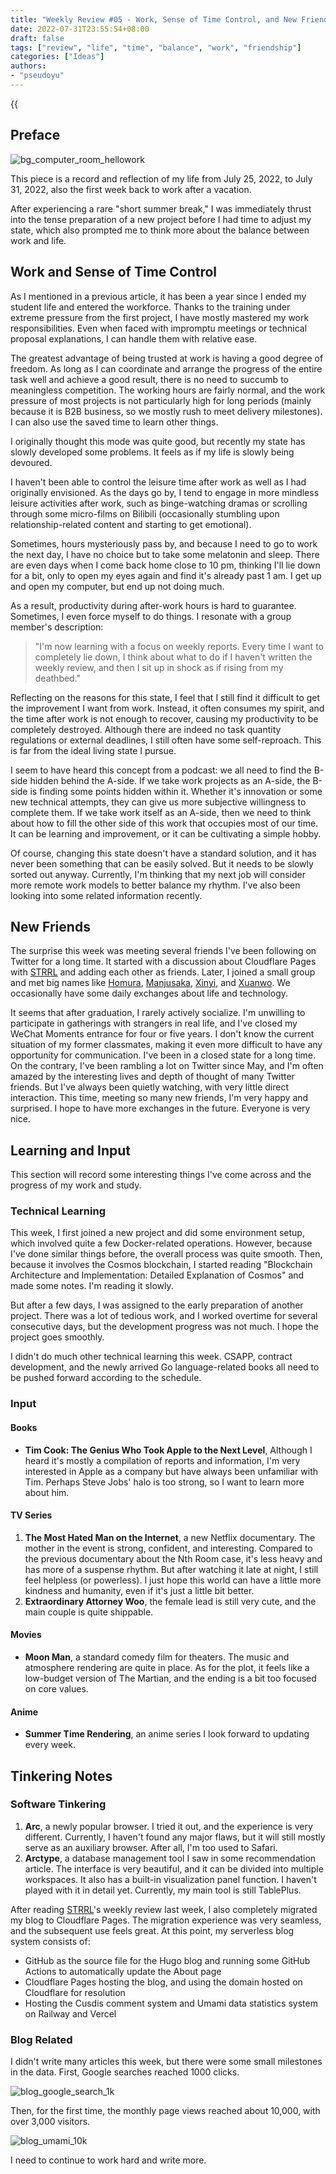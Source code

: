 ```yaml
---
title: "Weekly Review #05 - Work, Sense of Time Control, and New Friends"
date: 2022-07-31T23:55:54+08:00
draft: false
tags: ["review", "life", "time", "balance", "work", "friendship"]
categories: ["Ideas"]
authors:
- "pseudoyu"
---
```


{{<audio src="audios/here_after_us.mp3" caption="'Here After Us - Mayday'" >}}

## Preface

![bg_computer_room_hellowork](https://image.pseudoyu.com/images/bg_computer_room_hellowork.jpg)

This piece is a record and reflection of my life from July 25, 2022, to July 31, 2022, also the first week back to work after a vacation.

After experiencing a rare "short summer break," I was immediately thrust into the tense preparation of a new project before I had time to adjust my state, which also prompted me to think more about the balance between work and life.

## Work and Sense of Time Control

As I mentioned in a previous article, it has been a year since I ended my student life and entered the workforce. Thanks to the training under extreme pressure from the first project, I have mostly mastered my work responsibilities. Even when faced with impromptu meetings or technical proposal explanations, I can handle them with relative ease.

The greatest advantage of being trusted at work is having a good degree of freedom. As long as I can coordinate and arrange the progress of the entire task well and achieve a good result, there is no need to succumb to meaningless competition. The working hours are fairly normal, and the work pressure of most projects is not particularly high for long periods (mainly because it is B2B business, so we mostly rush to meet delivery milestones). I can also use the saved time to learn other things.

I originally thought this mode was quite good, but recently my state has slowly developed some problems. It feels as if my life is slowly being devoured.

I haven't been able to control the leisure time after work as well as I had originally envisioned. As the days go by, I tend to engage in more mindless leisure activities after work, such as binge-watching dramas or scrolling through some micro-films on Bilibili (occasionally stumbling upon relationship-related content and starting to get emotional).

Sometimes, hours mysteriously pass by, and because I need to go to work the next day, I have no choice but to take some melatonin and sleep. There are even days when I come back home close to 10 pm, thinking I'll lie down for a bit, only to open my eyes again and find it's already past 1 am. I get up and open my computer, but end up not doing much.

As a result, productivity during after-work hours is hard to guarantee. Sometimes, I even force myself to do things. I resonate with a group member's description:

> "I'm now learning with a focus on weekly reports. Every time I want to completely lie down, I think about what to do if I haven't written the weekly review, and then I sit up in shock as if rising from my deathbed."

Reflecting on the reasons for this state, I feel that I still find it difficult to get the improvement I want from work. Instead, it often consumes my spirit, and the time after work is not enough to recover, causing my productivity to be completely destroyed. Although there are indeed no task quantity regulations or external deadlines, I still often have some self-reproach. This is far from the ideal living state I pursue.

I seem to have heard this concept from a podcast: we all need to find the B-side hidden behind the A-side. If we take work projects as an A-side, the B-side is finding some points hidden within it. Whether it's innovation or some new technical attempts, they can give us more subjective willingness to complete them. If we take work itself as an A-side, then we need to think about how to fill the other side of this work that occupies most of our time. It can be learning and improvement, or it can be cultivating a simple hobby.

Of course, changing this state doesn't have a standard solution, and it has never been something that can be easily solved. But it needs to be slowly sorted out anyway. Currently, I'm thinking that my next job will consider more remote work models to better balance my rhythm. I've also been looking into some related information recently.

## New Friends

The surprise this week was meeting several friends I've been following on Twitter for a long time. It started with a discussion about Cloudflare Pages with [STRRL](https://twitter.com/strrlthedev) and adding each other as friends. Later, I joined a small group and met big names like [Homura](https://twitter.com/RealAkemiHomura), [Manjusaka](https://twitter.com/Manjusaka_Lee), [Xinyi](https://twitter.com/_a_wing), and [Xuanwo](https://twitter.com/OnlyXuanwo). We occasionally have some daily exchanges about life and technology.

It seems that after graduation, I rarely actively socialize. I'm unwilling to participate in gatherings with strangers in real life, and I've closed my WeChat Moments entrance for four or five years. I don't know the current situation of my former classmates, making it even more difficult to have any opportunity for communication. I've been in a closed state for a long time. On the contrary, I've been rambling a lot on Twitter since May, and I'm often amazed by the interesting lives and depth of thought of many Twitter friends. But I've always been quietly watching, with very little direct interaction. This time, meeting so many new friends, I'm very happy and surprised. I hope to have more exchanges in the future. Everyone is very nice.

## Learning and Input

This section will record some interesting things I've come across and the progress of my work and study.

### Technical Learning

This week, I first joined a new project and did some environment setup, which involved quite a few Docker-related operations. However, because I've done similar things before, the overall process was quite smooth. Then, because it involves the Cosmos blockchain, I started reading "Blockchain Architecture and Implementation: Detailed Explanation of Cosmos" and made some notes. I'm reading it slowly.

But after a few days, I was assigned to the early preparation of another project. There was a lot of tedious work, and I worked overtime for several consecutive days, but the development progress was not much. I hope the project goes smoothly.

I didn't do much other technical learning this week. CSAPP, contract development, and the newly arrived Go language-related books all need to be pushed forward according to the schedule.

### Input

#### Books

- **Tim Cook: The Genius Who Took Apple to the Next Level**, Although I heard it's mostly a compilation of reports and information, I'm very interested in Apple as a company but have always been unfamiliar with Tim. Perhaps Steve Jobs' halo is too strong, so I want to learn more about him.

#### TV Series

1. **The Most Hated Man on the Internet**, a new Netflix documentary. The mother in the event is strong, confident, and interesting. Compared to the previous documentary about the Nth Room case, it's less heavy and has more of a suspense rhythm. But after watching it late at night, I still feel helpless (or powerless). I just hope this world can have a little more kindness and humanity, even if it's just a little bit better.
2. **Extraordinary Attorney Woo**, the female lead is still very cute, and the main couple is quite shippable.

#### Movies

- **Moon Man**, a standard comedy film for theaters. The music and atmosphere rendering are quite in place. As for the plot, it feels like a low-budget version of The Martian, and the ending is a bit too focused on core values.

#### Anime

- **Summer Time Rendering**, an anime series I look forward to updating every week.

## Tinkering Notes

### Software Tinkering

1. **Arc**, a newly popular browser. I tried it out, and the experience is very different. Currently, I haven't found any major flaws, but it will still mostly serve as an auxiliary browser. After all, I'm too used to Safari.
2. **Arctype**, a database management tool I saw in some recommendation article. The interface is very beautiful, and it can be divided into multiple workspaces. It also has a built-in visualization panel function. I haven't played with it in detail yet. Currently, my main tool is still TablePlus.

After reading [STRRL](https://twitter.com/strrlthedev)'s weekly review last week, I also completely migrated my blog to Cloudflare Pages. The migration experience was very seamless, and the subsequent use feels great. At this point, my serverless blog system consists of:

- GitHub as the source file for the Hugo blog and running some GitHub Actions to automatically update the About page
- Cloudflare Pages hosting the blog, and using the domain hosted on Cloudflare for resolution
- Hosting the Cusdis comment system and Umami data statistics system on Railway and Vercel

### Blog Related

I didn't write many articles this week, but there were some small milestones in the data. First, Google searches reached 1000 clicks.

![blog_google_search_1k](https://image.pseudoyu.com/images/blog_google_search_1k.jpg)

Then, for the first time, the monthly page views reached about 10,000, with over 3,000 visitors.

![blog_umami_10k](https://image.pseudoyu.com/images/blog_umami_10k.png)

I need to continue to work hard and write more.

